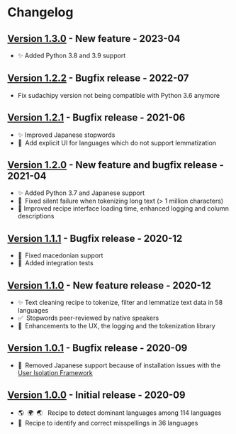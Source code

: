 # Changelog

## [Version 1.3.0](https://github.com/dataiku/dss-plugin-nlp-preparation/releases/tag/v1.2.2) - New feature - 2023-04
- ✨ Added Python 3.8 and 3.9 support

## [Version 1.2.2](https://github.com/dataiku/dss-plugin-nlp-preparation/releases/tag/v1.2.2) - Bugfix release - 2022-07
- Fix sudachipy version not being compatible with Python 3.6 anymore

## [Version 1.2.1](https://github.com/dataiku/dss-plugin-nlp-preparation/releases/tag/v1.2.1) - Bugfix release - 2021-06
- ✨ Improved Japanese stopwords
- 🐛 Add explicit UI for languages which do not support lemmatization

## [Version 1.2.0](https://github.com/dataiku/dss-plugin-nlp-preparation/releases/tag/v1.2.0) - New feature and bugfix release - 2021-04
- ✨ Added Python 3.7 and Japanese support
- 🐛 Fixed silent failure when tokenizing long text (> 1 million characters)
- 💄 Improved recipe interface loading time, enhanced logging and column descriptions

## [Version 1.1.1](https://github.com/dataiku/dss-plugin-nlp-preparation/releases/tag/v1.1.1) - Bugfix release - 2020-12
- 🐛 Fixed macedonian support
- 💚 Added integration tests

## [Version 1.1.0](https://github.com/dataiku/dss-plugin-nlp-preparation/releases/tag/v1.1.0) - New feature release - 2020-12
- ✨ Text cleaning recipe to tokenize, filter and lemmatize text data in 58 languages
- ✅ Stopwords peer-reviewed by native speakers
- 💄 Enhancements to the UX, the logging and the tokenization library

## [Version 1.0.1](https://github.com/dataiku/dss-plugin-nlp-preparation/releases/tag/v1.0.1) - Bugfix release - 2020-09
- 👹 Removed Japanese support because of installation issues with the [User Isolation Framework](https://doc.dataiku.com/dss/latest/user-isolation/capabilities/index.html)

## [Version 1.0.0](https://github.com/dataiku/dss-plugin-nlp-preparation/releases/tag/v1.0.0) - Initial release - 2020-09
- 🌎 🌍 🌏  Recipe to detect dominant languages among 114 languages
- 🧐 Recipe to identify and correct misspellings in 36 languages

